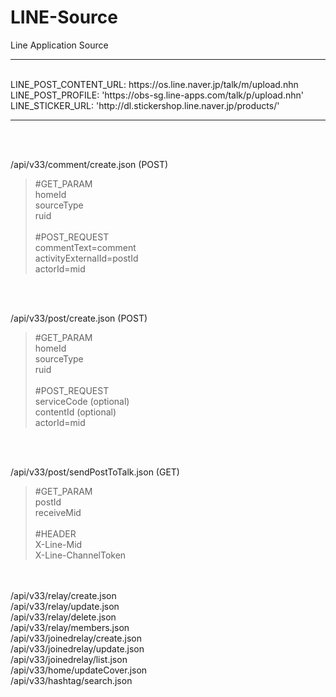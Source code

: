 # LINE-Source<br>

Line Application Source<br>

----------------
<br>
LINE_POST_CONTENT_URL: https://os.line.naver.jp/talk/m/upload.nhn<br>
LINE_POST_PROFILE: 'https://obs-sg.line-apps.com/talk/p/upload.nhn'<br>
LINE_STICKER_URL: 'http://dl.stickershop.line.naver.jp/products/'<br>

----------------
<br><br>

/api/v33/comment/create.json (POST)<br>
> #GET_PARAM<br>
> homeId<br>
> sourceType<br>
> ruid<br>
> <br>
> #POST_REQUEST<br>
> commentText=comment <br>
> activityExternalId=postId<br>
> actorId=mid<br>
<br>
<br>

/api/v33/post/create.json (POST)<br>
> #GET_PARAM<br>
> homeId<br>
> sourceType<br>
> ruid<br>
> <br>
> #POST_REQUEST<br>
> serviceCode (optional) <br>
> contentId (optional)<br>
> actorId=mid<br>

<br><br>

/api/v33/post/sendPostToTalk.json (GET)<br>
> #GET_PARAM<br>
> postId<br>
> receiveMid<br>
> <br>
> #HEADER<br>
> X-Line-Mid<br>
> X-Line-ChannelToken<br>

<br><br>
/api/v33/relay/create.json<br>
/api/v33/relay/update.json<br>
/api/v33/relay/delete.json<br>
/api/v33/relay/members.json<br>
/api/v33/joinedrelay/create.json<br>
/api/v33/joinedrelay/update.json<br>
/api/v33/joinedrelay/list.json<br>
/api/v33/home/updateCover.json<br>
/api/v33/hashtag/search.json<br>
